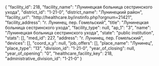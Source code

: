 {
    "facility_id": 218,
    "facility_name": "Лунинецкая больница сестринского ухода",
    "district_id": "1-21-0",
    "district_name": "Лунинецкий район",
    "facility_url": "http:\/\/healthcare.by\/instinfo.php?orgnum=21421",
    "facility_address": "г. Лунинец, пер. Гомельский",
    "title": "Лунинецкая больница сестринского ухода",
    "facility_type": null,
    "ap_1": "3",
    "name": "Лунинецкая больница сестринского ухода",
    "state": "public institution",
    "stats": [],
    "med_id": 227,
    "address": "г. Лунинец, пер. Гомельский",
    "devices": [],
    "coord_x_y": null,
    "job_offers": [],
    "place_name": "Лунинец",
    "place_type": "13",
    "division_id": "1-21-0",
    "year_of_closing": null,
    "year_of_opening": "0",
    "healthcare_facility_key": 218,
    "administrative_division_id": "1-21-0"
}